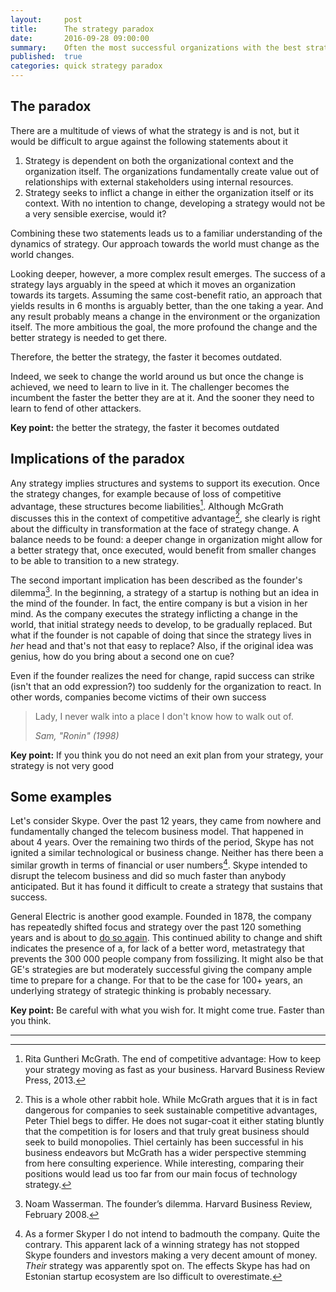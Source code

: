 ```yaml
---
layout:     post
title:      The strategy paradox
date:       2016-09-28 09:00:00
summary:    Often the most successful organizations with the best strategies flounder suddenly, seemingly without a reason. Let's explore one possible explanation as to why this might be
published:  true
categories: quick strategy paradox
---
```

## The paradox
There are a multitude of views of what the strategy is and is not, but it would be difficult to argue against the following statements about it

1. Strategy is dependent on both the organizational context and the organization itself. The organizations fundamentally create value out of relationships with external stakeholders using internal resources.
1. Strategy seeks to inflict a change in either the organization itself or its context. With no intention to change, developing a strategy would not be a very sensible exercise, would it?

Combining these two statements leads us to a familiar understanding of the dynamics of strategy. Our approach towards the world must change as the world changes. 

Looking deeper, however, a more complex result emerges. The success of a strategy lays arguably in the speed at which it moves an organization towards its targets. Assuming the same cost-benefit ratio, an approach that yields results in 6 months is arguably better, than the one taking a year. And any result probably means a change in the environment or the organization itself. The more ambitious the goal, the more profound the change and the better strategy is needed to get there.

Therefore, the better the strategy, the faster it becomes outdated.

Indeed, we seek to change the world around us but once the change is achieved, we need to learn to live in it. The challenger becomes the incumbent the faster the better they are at it. And the sooner they need to learn to fend of other attackers.

__Key point:__ the better the strategy, the faster it becomes outdated 

## Implications of the paradox
Any strategy implies structures and systems to support its execution. Once the strategy changes, for example because of loss of competitive advantage, these structures become liabilities[^1]. Although McGrath discusses this in the context of competitive advantage[^2], she clearly is right about the difficulty in transformation at the face of strategy change. A balance needs to be found: a deeper change in organization might allow for a better strategy that, once executed, would benefit from smaller changes to be able to transition to a new strategy. 

The second important implication has been described as the founder's dilemma[^4]. In the beginning, a strategy of a startup is nothing but an idea in the mind of the founder. In fact, the entire company is but a vision in her mind. As the company executes the strategy inflicting a change in the world, that initial strategy needs to develop, to be gradually replaced. But what if the founder is not capable of doing that since the strategy lives in _her_ head and that's not that easy to replace? Also, if the original idea was genius, how do you bring about a second one on cue?  

Even if the founder realizes the need for change, rapid success can strike (isn't that an odd expression?) too suddenly for the organization to react. In other words, companies become victims of their own success

<blockquote>
  <p>
 	Lady, I never walk into a place I don't know how to walk out of.
  </p>
<footer><cite title="Sam, Ronin">Sam, "Ronin" (1998)</cite></footer>
</blockquote>

__Key point:__ If you think you do not need an exit plan from your strategy, your strategy is not very good 

## Some examples
Let's consider Skype. Over the past 12 years, they came from nowhere and fundamentally changed the telecom business model. That happened in about 4 years. Over the remaining two thirds of the period, Skype has not ignited a similar technological or business change. Neither has there been a similar growth in terms of financial or user numbers[^5]. Skype intended to disrupt the telecom business and did so much faster than anybody anticipated. But it has found it difficult to create a strategy that sustains that success.

General Electric is another good example. Founded in 1878, the company has repeatedly shifted focus and strategy over the past 120 something years and is about to [do so again](http://www.nytimes.com/2016/08/28/technology/ge-the-124-year-old-software-start-up.html). This continued ability to change and shift indicates the presence of a, for lack of a better word, metastrategy that prevents the 300 000 people company from fossilizing. It might also be that GE's strategies are but moderately successful giving the company ample time to prepare for a change. For that to be the case for 100+ years, an underlying strategy of strategic thinking is probably necessary.

__Key point:__ Be careful with what you wish for. It might come true. Faster than you think.

---

[^1]: Rita Guntheri McGrath. The end of competitive advantage: How to keep your strategy moving as fast as your business. Harvard Business Review Press, 2013.  
[^2]: This is a whole other rabbit hole. While McGrath argues that it is in fact dangerous for companies to seek sustainable competitive advantages, Peter Thiel begs to differ. He does not sugar-coat it either stating bluntly that the competition is for losers[^3] and that truly great business should seek to build monopolies. Thiel certainly has been successful in his business endeavors but McGrath has a wider perspective stemming from here consulting experience. While interesting, comparing their positions would lead us too far from our main focus of technology strategy.
[^3]: Peter Thiel. Competition is for losers. The Wall Street Yournal, Sept. 12, 2014.
[^4]: Noam Wasserman. The founder’s dilemma. Harvard Business Review, February 2008.
[^5]: As a former Skyper I do not intend to badmouth the company. Quite the contrary. This apparent lack of a winning strategy has not stopped Skype founders and investors making a very decent amount of money. _Their_ strategy was apparently spot on. The effects Skype has had on Estonian startup ecosystem are lso difficult to overestimate. 
